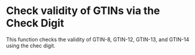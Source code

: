 # Check validity of GTINs via the Check Digit
This function checks the validity of GTIN-8, GTIN-12, GTIN-13, and GTIN-14 using the chec digit.
